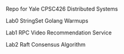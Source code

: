 Repo for Yale CPSC426 Distributed Systems

Lab0 StringSet Golang Warmups

Lab1 RPC Video Recommendation Service

Lab2 Raft Consensus Algorithm
